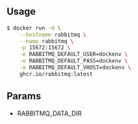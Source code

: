 ## Usage
```bash
$ docker run -d \
    --hostname rabbitmq \
    --name rabbitmq \
    -p 15672:15672 \
    -e RABBITMQ_DEFAULT_USER=dockenv \
    -e RABBITMQ_DEFAULT_PASS=dockenv \
    -e RABBITMQ_DEFAULT_VHOST=dockenv \
    ghcr.io/rabbitmq:latest
```

## Params
- RABBITMQ_DATA_DIR
